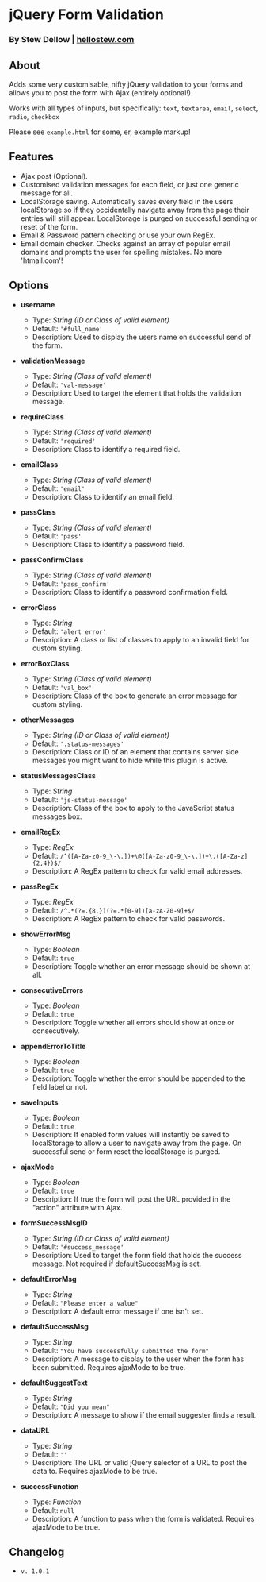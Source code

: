 # jQuery Form Validation
### By Stew Dellow | [hellostew.com](http://hellostew.com/ "Creative Web Developer")

## About
Adds some very customisable, nifty jQuery validation to your forms and allows you to post the form with Ajax (entirely optional!).

Works with all types of inputs, but specifically: `text`, `textarea`, `email`, `select`, `radio`, `checkbox`

Please see `example.html` for some, er, example markup!

## Features
- Ajax post (Optional).
- Customised validation messages for each field, or just one generic message for all.
- LocalStorage saving. Automatically saves every field in the users localStorage so if they occidentally navigate away from the page their entries will still appear. LocalStorage is purged on successful sending or reset of the form.
- Email & Password pattern checking or use your own RegEx.
- Email domain checker. Checks against an array of popular email domains and prompts the user for spelling mistakes. No more 'htmail.com'!

## Options
- __username__
	- Type: _String (ID or Class of valid element)_
	- Default: `'#full_name'`
	- Description: Used to display the users name on successful send of the form.

- __validationMessage__
	- Type: _String (Class of valid element)_
	- Default: `'val-message'`
	- Description: Used to target the element that holds the validation message.

- __requireClass__
	- Type: _String (Class of valid element)_
	- Default: `'required'`
	- Description: Class to identify a required field.

- __emailClass__
	- Type: _String (Class of valid element)_
	- Default: `'email'`
	- Description: Class to identify an email field.

- __passClass__
	- Type: _String (Class of valid element)_
	- Default: `'pass'`
	- Description: Class to identify a password field.

- __passConfirmClass__
	- Type: _String (Class of valid element)_
	- Default: `'pass_confirm'`
	- Description: Class to identify a password confirmation field.

- __errorClass__
	- Type: _String_
	- Default: `'alert error'`
	- Description: A class or list of classes to apply to an invalid field for custom styling.

- __errorBoxClass__
	- Type: _String (Class of valid element)_
	- Default: `'val_box'`
	- Description: Class of the box to generate an error message for custom styling.

- __otherMessages__
	- Type: _String (ID or Class of valid element)_
	- Default: `'.status-messages'`
	- Description: Class or ID of an element that contains server side messages you might want to hide while this plugin is active.

- __statusMessagesClass__
	- Type: _String_
	- Default: `'js-status-message'`
	- Description: Class of the box to apply to the JavaScript status messages box.

- __emailRegEx__
	- Type: _RegEx_
	- Default: `/^([A-Za-z0-9_\-\.])+\@([A-Za-z0-9_\-\.])+\.([A-Za-z]{2,4})$/`
	- Description: A RegEx pattern to check for valid email addresses.

- __passRegEx__
	- Type: _RegEx_
	- Default: `/^.*(?=.{8,})(?=.*[0-9])[a-zA-Z0-9]+$/`
	- Description: A RegEx pattern to check for valid passwords.

- __showErrorMsg__
	- Type: _Boolean_
	- Default: `true`
	- Description: Toggle whether an error message should be shown at all.

- __consecutiveErrors__
	- Type: _Boolean_
	- Default: `true`
	- Description: Toggle whether all errors should show at once or consecutively.

- __appendErrorToTitle__
	- Type: _Boolean_
	- Default: `true`
	- Description: Toggle whether the error should be appended to the field label or not.

- __saveInputs__
	- Type: _Boolean_
	- Default: `true`
	- Description: If enabled form values will instantly be saved to localStorage to allow a user to navigate away from the page. On successful send or form reset the localStorage is purged.

- __ajaxMode__
	- Type: _Boolean_
	- Default: `true`
	- Description: If true the form will post the URL provided in the "action" attribute with Ajax.

- __formSuccessMsgID__
	- Type: _String (ID or Class of valid element)_
	- Default: `'#success_message'`
	- Description: Used to target the form field that holds the success message. Not required if defaultSuccessMsg is set.

- __defaultErrorMsg__
	- Type: _String_
	- Default: `"Please enter a value"`
	- Description: A default error message if one isn't set.

- __defaultSuccessMsg__
	- Type: _String_
	- Default: `"You have successfully submitted the form"`
	- Description: A message to display to the user when the form has been submitted. Requires ajaxMode to be true.

- __defaultSuggestText__
	- Type: _String_
	- Default: `"Did you mean"`
	- Description: A message to show if the email suggester finds a result.

- __dataURL__
	- Type: _String_
	- Default: `''`
	- Description: The URL or valid jQuery selector of a URL to post the data to. Requires ajaxMode to be true.

- __successFunction__
	- Type: _Function_
	- Default: `null`
	- Description: A function to pass when the form is validated. Requires ajaxMode to be true.

## Changelog
*  `v. 1.0.1`

